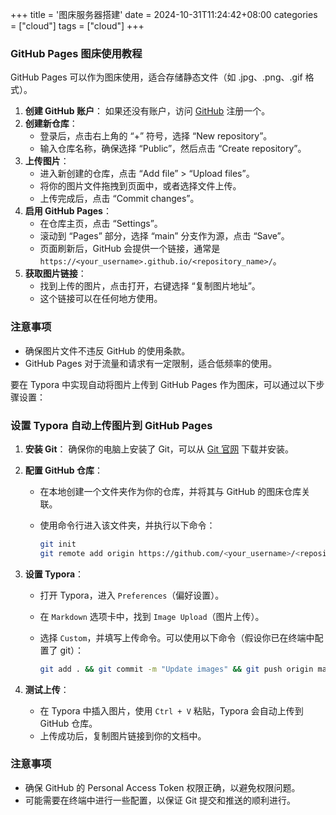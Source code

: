 +++
title = '图床服务器搭建'
date = 2024-10-31T11:24:42+08:00
categories = ["cloud"]
tags = ["cloud"]
+++

### GitHub Pages 图床使用教程

GitHub Pages 可以作为图床使用，适合存储静态文件（如 .jpg、.png、.gif 格式）。

1. **创建 GitHub 账户**： 如果还没有账户，访问 [GitHub](https://github.com/) 注册一个。
2. **创建新仓库**：
   - 登录后，点击右上角的 “+” 符号，选择 “New repository”。
   - 输入仓库名称，确保选择 “Public”，然后点击 “Create repository”。
3. **上传图片**：
   - 进入新创建的仓库，点击 “Add file” > “Upload files”。
   - 将你的图片文件拖拽到页面中，或者选择文件上传。
   - 上传完成后，点击 “Commit changes”。
4. **启用 GitHub Pages**：
   - 在仓库主页，点击 “Settings”。
   - 滚动到 “Pages” 部分，选择 “main” 分支作为源，点击 “Save”。
   - 页面刷新后，GitHub 会提供一个链接，通常是 `https://<your_username>.github.io/<repository_name>/`。
5. **获取图片链接**：
   - 找到上传的图片，点击打开，右键选择 “复制图片地址”。
   - 这个链接可以在任何地方使用。

### 注意事项

- 确保图片文件不违反 GitHub 的使用条款。
- GitHub Pages 对于流量和请求有一定限制，适合低频率的使用。

要在 Typora 中实现自动将图片上传到 GitHub Pages 作为图床，可以通过以下步骤设置：

### 设置 Typora 自动上传图片到 GitHub Pages

1. **安装 Git**： 确保你的电脑上安装了 Git，可以从 [Git 官网](https://git-scm.com/) 下载并安装。

2. **配置 GitHub 仓库**：

   - 在本地创建一个文件夹作为你的仓库，并将其与 GitHub 的图床仓库关联。

   - 使用命令行进入该文件夹，并执行以下命令：

     ```bash
     git init
     git remote add origin https://github.com/<your_username>/<repository_name>.git
     ```

3. **设置 Typora**：

   - 打开 Typora，进入 `Preferences`（偏好设置）。

   - 在 `Markdown` 选项卡中，找到 `Image Upload`（图片上传）。

   - 选择 `Custom`，并填写上传命令。可以使用以下命令（假设你已在终端中配置了 git）：

     ``` bash
     git add . && git commit -m "Update images" && git push origin main
     ```

4. **测试上传**：

   - 在 Typora 中插入图片，使用 `Ctrl + V` 粘贴，Typora 会自动上传到 GitHub 仓库。
   - 上传成功后，复制图片链接到你的文档中。

### 注意事项

- 确保 GitHub 的 Personal Access Token 权限正确，以避免权限问题。
- 可能需要在终端中进行一些配置，以保证 Git 提交和推送的顺利进行。